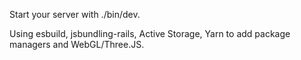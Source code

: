 Start your server with ./bin/dev.

Using esbuild, jsbundling-rails, Active Storage, Yarn to add package managers and WebGL/Three.JS. 
